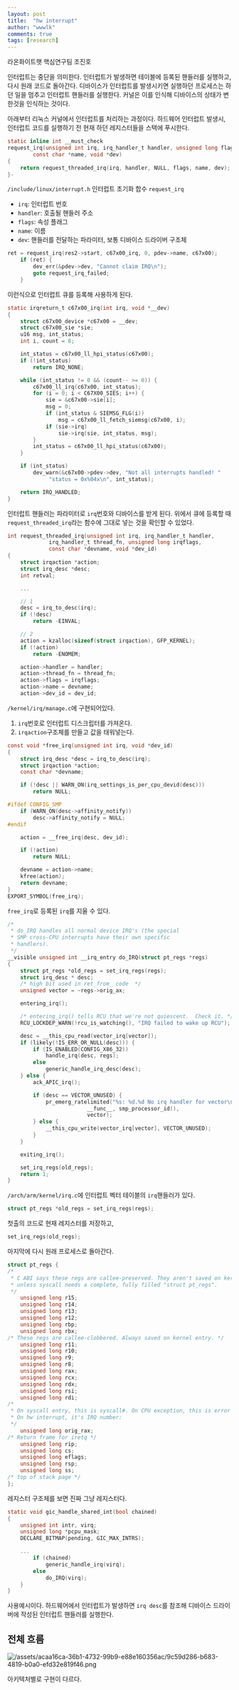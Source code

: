 ```yaml
---
layout: post
title:  "hw interrupt"
author: "wwwlk"
comments: true
tags: [research]
---
```


라온화이트햇 핵심연구팀 조진호


인터럽트는 중단을 의미한다. 인터럽트가 발생하면 테이블에 등록된 핸들러를 실행하고, 다시 원래 코드로 돌아간다. 디바이스가 인터럽트를 발생시키면 실행하던 프로세스는 하던 일을 멈추고 인터럽트 핸들러를 실행한다. 커널은 이를 인식해 디바이스의 상태가 변한것을 인식하는 것이다.

아래부터 리눅스 커널에서 인터럽트를 처리하는 과정이다. 하드웨어 인터럽트 발생시, 인터럽트 코드를 실행하기 전 현재 하던 레지스터들을 스택에 푸시한다.

```c
static inline int __must_check
request_irq(unsigned int irq, irq_handler_t handler, unsigned long flags,
	    const char *name, void *dev)
{
	return request_threaded_irq(irq, handler, NULL, flags, name, dev);
}-
```

`/include/linux/interrupt.h` 인터럽트 초기화 합수 `request_irq`

- `irq`: 인터럽트 번호
- `handler`: 호출될 핸들러 주소
- `flags`: 속성 플래그
- `name`: 이름
- `dev`: 핸들러를 전달하는 파라미터, 보통 디바이스 드라이버 구조체

```c
ret = request_irq(res2->start, c67x00_irq, 0, pdev->name, c67x00);
	if (ret) {
		dev_err(&pdev->dev, "Cannot claim IRQ\n");
		goto request_irq_failed;
	}
```

이런식으로 인터럽트 큐를 등록해 사용하게 된다.

```c
static irqreturn_t c67x00_irq(int irq, void *__dev)
{
	struct c67x00_device *c67x00 = __dev;
	struct c67x00_sie *sie;
	u16 msg, int_status;
	int i, count = 8;

	int_status = c67x00_ll_hpi_status(c67x00);
	if (!int_status)
		return IRQ_NONE;

	while (int_status != 0 && (count-- >= 0)) {
		c67x00_ll_irq(c67x00, int_status);
		for (i = 0; i < C67X00_SIES; i++) {
			sie = &c67x00->sie[i];
			msg = 0;
			if (int_status & SIEMSG_FLG(i))
				msg = c67x00_ll_fetch_siemsg(c67x00, i);
			if (sie->irq)
				sie->irq(sie, int_status, msg);
		}
		int_status = c67x00_ll_hpi_status(c67x00);
	}

	if (int_status)
		dev_warn(&c67x00->pdev->dev, "Not all interrupts handled! "
			 "status = 0x%04x\n", int_status);

	return IRQ_HANDLED;
}
```

인터럽트 핸들러는 파라미터로 `irq`번호와 디바이스를 받게 된다. 위에서 큐에 등록할 때 `request_threaded_irq`라는 함수에 그대로 넣는 것을 확인할 수 있었다.

```c
int request_threaded_irq(unsigned int irq, irq_handler_t handler,
			 irq_handler_t thread_fn, unsigned long irqflags,
			 const char *devname, void *dev_id)
{
	struct irqaction *action;
	struct irq_desc *desc;
	int retval;

	...

	// 1
	desc = irq_to_desc(irq);
	if (!desc)
		return -EINVAL;

	// 2
	action = kzalloc(sizeof(struct irqaction), GFP_KERNEL);
	if (!action)
		return -ENOMEM;

	action->handler = handler;
	action->thread_fn = thread_fn;
	action->flags = irqflags;
	action->name = devname;
	action->dev_id = dev_id;
```

`/kernel/irq/manage.c`에 구현되어있다.

1. `irq`번호로 인터럽트 디스크립터를 가져온다.
2. `irqaction`구조체를 만들고 값을 태워넣는다.

```c
const void *free_irq(unsigned int irq, void *dev_id)
{
	struct irq_desc *desc = irq_to_desc(irq);
	struct irqaction *action;
	const char *devname;

	if (!desc || WARN_ON(irq_settings_is_per_cpu_devid(desc)))
		return NULL;

#ifdef CONFIG_SMP
	if (WARN_ON(desc->affinity_notify))
		desc->affinity_notify = NULL;
#endif

	action = __free_irq(desc, dev_id);

	if (!action)
		return NULL;

	devname = action->name;
	kfree(action);
	return devname;
}
EXPORT_SYMBOL(free_irq);
```

`free_irq`로 등록된 `irq`를 지울 수 있다.

```c
/*
 * do_IRQ handles all normal device IRQ's (the special
 * SMP cross-CPU interrupts have their own specific
 * handlers).
 */
__visible unsigned int __irq_entry do_IRQ(struct pt_regs *regs)
{
	struct pt_regs *old_regs = set_irq_regs(regs);
	struct irq_desc * desc;
	/* high bit used in ret_from_ code  */
	unsigned vector = ~regs->orig_ax;

	entering_irq();

	/* entering_irq() tells RCU that we're not quiescent.  Check it. */
	RCU_LOCKDEP_WARN(!rcu_is_watching(), "IRQ failed to wake up RCU");

	desc = __this_cpu_read(vector_irq[vector]);
	if (likely(!IS_ERR_OR_NULL(desc))) {
		if (IS_ENABLED(CONFIG_X86_32))
			handle_irq(desc, regs);
		else
			generic_handle_irq_desc(desc);
	} else {
		ack_APIC_irq();

		if (desc == VECTOR_UNUSED) {
			pr_emerg_ratelimited("%s: %d.%d No irq handler for vector\n",
					     __func__, smp_processor_id(),
					     vector);
		} else {
			__this_cpu_write(vector_irq[vector], VECTOR_UNUSED);
		}
	}

	exiting_irq();

	set_irq_regs(old_regs);
	return 1;
}
```

`/arch/arm/kernel/irq.c`에 인터럽트 벡터 테이블의 `irq`핸들러가 있다.

```c
struct pt_regs *old_regs = set_irq_regs(regs);
```

첫출의 코드로 현재 레지스터를 저장하고, 

```c
set_irq_regs(old_regs);
```

마지막에 다시 원래 프로세스로 돌아간다.

```c
struct pt_regs {
/*
 * C ABI says these regs are callee-preserved. They aren't saved on kernel entry
 * unless syscall needs a complete, fully filled "struct pt_regs".
 */
	unsigned long r15;
	unsigned long r14;
	unsigned long r13;
	unsigned long r12;
	unsigned long rbp;
	unsigned long rbx;
/* These regs are callee-clobbered. Always saved on kernel entry. */
	unsigned long r11;
	unsigned long r10;
	unsigned long r9;
	unsigned long r8;
	unsigned long rax;
	unsigned long rcx;
	unsigned long rdx;
	unsigned long rsi;
	unsigned long rdi;
/*
 * On syscall entry, this is syscall#. On CPU exception, this is error code.
 * On hw interrupt, it's IRQ number:
 */
	unsigned long orig_rax;
/* Return frame for iretq */
	unsigned long rip;
	unsigned long cs;
	unsigned long eflags;
	unsigned long rsp;
	unsigned long ss;
/* top of stack page */
};
```

레지스터 구조체를 보면 진짜 그냥 레지스터다.

```c
static void gic_handle_shared_int(bool chained)
{
	unsigned int intr, virq;
	unsigned long *pcpu_mask;
	DECLARE_BITMAP(pending, GIC_MAX_INTRS);

	...
		if (chained)
			generic_handle_irq(virq);
		else
			do_IRQ(virq);
	}
}
```

사용예시이다. 하드웨어에서 인터럽트가 발생하면 `irq desc`를 참조해 디바이스 드라이버에 작성된 인터럽트 핸들러를 실행한다.

## 전체 흐름

![/assets/acaa16ca-36b1-4732-99b9-e88e160356ac/9c59d286-b683-4819-b0a0-efd32e819f46.png](/assets/acaa16ca-36b1-4732-99b9-e88e160356ac/9c59d286-b683-4819-b0a0-efd32e819f46.png)

아키텍처별로 구현이 다르다.
